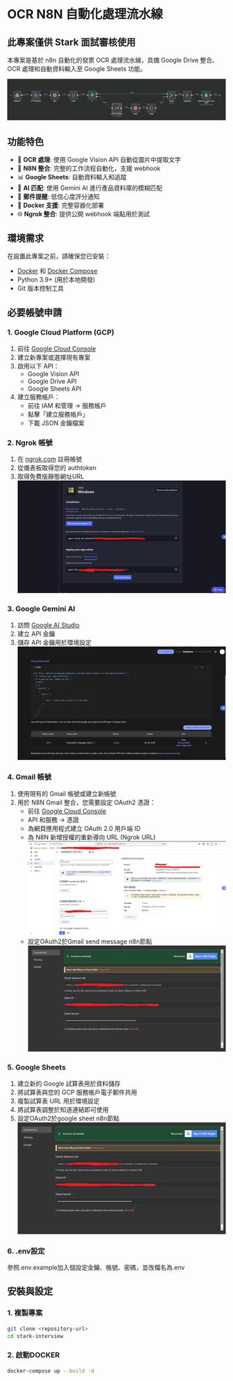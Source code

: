 # OCR N8N 自動化處理流水線

## 此專案僅供 Stark 面試審核使用

本專案是基於 n8n 自動化的發票 OCR 處理流水線，具備 Google Drive 整合、OCR 處理和自動資料輸入至 Google Sheets 功能。

![Alt text](readme-pics/ocr-pipeline-overview.png)

## 功能特色

- 📄 **OCR 處理**: 使用 Google Vision API 自動從圖片中提取文字
- 🔗 **N8N 整合**: 完整的工作流程自動化，支援 webhook
- 📊 **Google Sheets**: 自動資料輸入和追蹤
- 🤖 **AI 匹配**: 使用 Gemini AI 進行產品資料庫的模糊匹配
- 📧 **郵件提醒**: 低信心度評分通知
- 🐳 **Docker 支援**: 完整容器化部署
- 🌐 **Ngrok 整合**: 提供公開 webhook 端點用於測試

## 環境需求

在設置此專案之前，請確保您已安裝：

- [Docker](https://www.docker.com/get-started) 和 [Docker Compose](https://docs.docker.com/compose/install/)
- Python 3.9+ (用於本地開發)
- Git 版本控制工具

## 必要帳號申請

### 1. Google Cloud Platform (GCP)
1. 前往 [Google Cloud Console](https://console.cloud.google.com/)
2. 建立新專案或選擇現有專案
3. 啟用以下 API：
   - Google Vision API
   - Google Drive API  
   - Google Sheets API
4. 建立服務帳戶：
   - 前往 IAM 和管理 → 服務帳戶
   - 點擊「建立服務帳戶」
   - 下載 JSON 金鑰檔案

### 2. Ngrok 帳號
1. 在 [ngrok.com](https://ngrok.com/) 註冊帳號
2. 從儀表板取得您的 authtoken
3. 取得免費版靜態網址URL
![Alt text](readme-pics/ngrok-setup.png)

### 3. Google Gemini AI
1. 訪問 [Google AI Studio](https://aistudio.google.com/)
2. 建立 API 金鑰
3. 儲存 API 金鑰用於環境設定
![Alt text](readme-pics/gemini-api-key.png)

### 4. Gmail 帳號
1. 使用現有的 Gmail 帳號或建立新帳號
2. 用於 N8N Gmail 整合，您需要設定 OAuth2 憑證：
   - 前往 [Google Cloud Console](https://console.cloud.google.com/)
   - API 和服務 → 憑證
   - 為網頁應用程式建立 OAuth 2.0 用戶端 ID
   - 為 N8N 新增授權的重新導向 URL (Ngrok URL)
   ![Alt text](readme-pics/gcp-setup.png)
   - 設定OAuth2於Gmail send message n8n節點
   ![Alt text](readme-pics/Google-OAuth2-setup.png)

### 5. Google Sheets
1. 建立新的 Google 試算表用於資料儲存
2. 將試算表與您的 GCP 服務帳戶電子郵件共用
3. 複製試算表 URL 用於環境設定
4. 將試算表調整於知道連結即可使用
5. 設定OAuth2於google sheet n8n節點
![Alt text](readme-pics/Google-OAuth2-setup.png)

### 6. .env設定
參照.env.example加入個設定金鑰、帳號、密碼，並改檔名為.env



## 安裝與設定

### 1. 複製專案
```bash
git clone <repository-url>
cd stark-interview
```

### 2. 啟動DOCKER
```bash
docker-compose up --build -d
```
